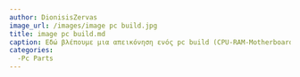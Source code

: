 ```yaml
---
author: DionisisZervas
image_url: /images/image pc build.jpg
title: image pc build.md
caption: Εδώ βλέπουμε μια απεικόνηση ενός pc build (CPU-RAM-Motherboard-Watercool-GPU)
categories:
  -Pc Parts
---
```

